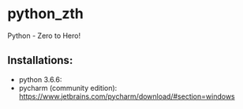 # python_zth
Python - Zero to Hero!
## Installations:
- python 3.6.6: 
- pycharm (community edition): https://www.jetbrains.com/pycharm/download/#section=windows
<!--stackedit_data:
eyJoaXN0b3J5IjpbLTEyMTk0NTEzMjUsMTgwNTI1MzEzNV19
-->